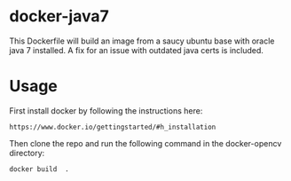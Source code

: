docker-java7
=============

This Dockerfile will build an image from a saucy ubuntu base with oracle java 7 installed.  A fix for an issue with outdated
java certs is included.

Usage
=====

First install docker by following the instructions here:

    https://www.docker.io/gettingstarted/#h_installation

Then clone the repo and run the following command in the docker-opencv directory:

    docker build  .

